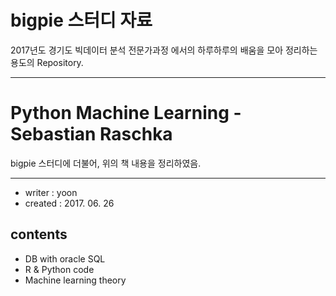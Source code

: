 # bigpie 스터디 자료
2017년도 경기도 빅데이터 분석 전문가과정 에서의 하루하루의 배움을 모아 정리하는 용도의 Repository.

-----

# Python Machine Learning - Sebastian Raschka
bigpie 스터디에 더불어, 위의 책 내용을 정리하였음.

-----

- writer : yoon
- created : 2017. 06. 26

## contents
- DB with oracle SQL
- R & Python code
- Machine learning theory